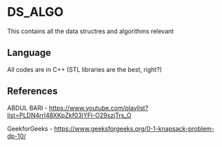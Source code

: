 # DS_ALGO
This contains all the data structres and algorithms relevant


## Language
All codes are in C++ (STL libraries are the best, right?)


## References
ABDUL BARI - https://www.youtube.com/playlist?list=PLDN4rrl48XKpZkf03iYFl-O29szjTrs_O

GeekforGeeks - https://www.geeksforgeeks.org/0-1-knapsack-problem-dp-10/
